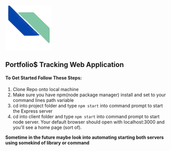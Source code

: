 ![Portfolio$ Logo](client/src/logo.png)
## Portfolio$ Tracking Web Application
#### To Get Started Follow These Steps:
1. Clone Repo onto local machine
1. Make sure you have npm(node package manager) install and set to your command lines path variable
1. cd into project folder and type `npm start` into command prompt to start the Express server
1. cd into client folder and type `npm start` into command prompt to start node server. Your default browser should open with localhost:3000 and you'll see a home page (sort of).

__Sometime in the future maybe look into automating starting both servers using somekind of library or command__